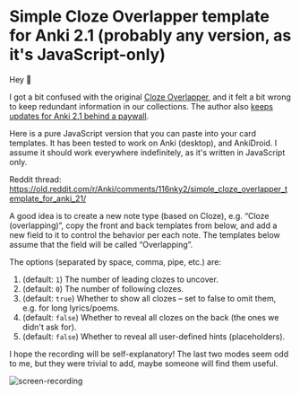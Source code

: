 # Simple Cloze Overlapper template for Anki 2.1 (probably any version, as it's JavaScript-only)

Hey 👋

I got a bit confused with the original [Cloze Overlapper](https://github.com/glutanimate/cloze-overlapper), and it felt a bit wrong to keep redundant information in our collections. The author also [keeps updates for Anki 2.1 behind a paywall](https://github.com/glutanimate/cloze-overlapper/issues/42#issuecomment-675031109).

Here is a pure JavaScript version that you can paste into your card templates. It has been tested to work on Anki (desktop), and AnkiDroid. I assume it should work everywhere indefinitely, as it's written in JavaScript only.

Reddit thread: https://old.reddit.com/r/Anki/comments/116nky2/simple_cloze_overlapper_template_for_anki_21/

A good idea is to create a new note type (based on Cloze), e.g. “Cloze (overlapping)”, copy the front and back templates from below, and add a new field to it to control the behavior per each note. The templates below assume that the field will be called “Overlapping”.

The options (separated by space, comma, pipe, etc.) are:

1. (default: `1`) The number of leading clozes to uncover.
2. (default: `0`) The number of following clozes.
3. (default: `true`) Whether to show all clozes – set to false to omit them, e.g. for long lyrics/poems.
4. (default: `false`) Whether to reveal all clozes on the back (the ones we didn't ask for).
5. (default: `false`) Whether to reveal all user-defined hints (placeholders).

I hope the recording will be self-explanatory! The last two modes seem odd to me, but they were trivial to add, maybe someone will find them useful.

![screen-recording](https://gist.githubusercontent.com/michalrus/fe16637f6bdc329ba35f635a4b4994bc/raw/screen-recording.gif)
